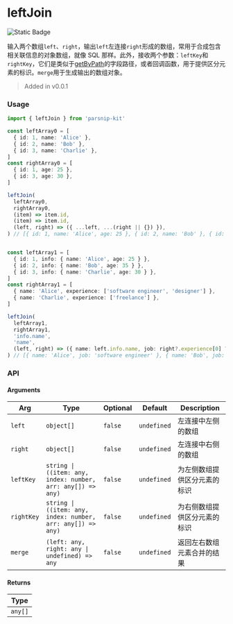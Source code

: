 # leftJoin
![Static Badge](https://img.shields.io/badge/Coverage-100.00%-FF8C00)
      
输入两个数组`left`、`right`，输出`left`左连接`right`形成的数组，常用于合成包含相关联信息的对象数组，就像 SQL 那样。此外，接收两个参数：`leftKey`和`rightKey`，它们是类似于[getByPath](../object/getByPath)的字段路径，或者回调函数，用于提供区分元素的标识。`merge`用于生成输出的数组对象。

> Added in v0.0.1



### Usage

```ts
import { leftJoin } from 'parsnip-kit'

const leftArray0 = [
  { id: 1, name: 'Alice' },
  { id: 2, name: 'Bob' },
  { id: 3, name: 'Charlie' },
]
const rightArray0 = [
  { id: 1, age: 25 },
  { id: 3, age: 30 },
]

leftJoin(
  leftArray0,
  rightArray0,
  (item) => item.id,
  (item) => item.id,
  (left, right) => ({ ...left, ...(right || {}) }),
) // [{ id: 1, name: 'Alice', age: 25 }, { id: 2, name: 'Bob' }, { id: 3, name: 'Charlie', age: 30 }]


const leftArray1 = [
  { id: 1, info: { name: 'Alice', age: 25 } },
  { id: 2, info: { name: 'Bob', age: 35 } },
  { id: 3, info: { name: 'Charlie', age: 30 } },
]
const rightArray1 = [
  { name: 'Alice', experience: ['software engineer', 'designer'] },
  { name: 'Charlie', experience: ['freelance'] },
]

leftJoin(
  leftArray1,
  rightArray1,
  'info.name',
  'name',
  (left, right) => ({ name: left.info.name, job: right?.experience[0] ?? null }),
) // [{ name: 'Alice', job: 'software engineer' }, { name: 'Bob', job: null }, { name: 'Charlie', job: 'freelance' }]

```


### API

#### Arguments

| Arg | Type | Optional | Default | Description |
| --- | --- | --- | --- | --- |
| `left` | `object[]` | `false` | `undefined` | 左连接中左侧的数组  |
| `right` | `object[]` | `false` | `undefined` | 左连接中右侧的数组  |
| `leftKey` | `string \| ((item: any, index: number, arr: any[]) => any)` | `false` | `undefined` | 为左侧数组提供区分元素的标识  |
| `rightKey` | `string \| ((item: any, index: number, arr: any[]) => any)` | `false` | `undefined` | 为右侧数组提供区分元素的标识  |
| `merge` | `(left: any, right: any \| undefined) => any` | `false` | `undefined` | 返回左右数组元素合并的结果  |

#### Returns

| Type |
| ---  |
| `any[]`  |